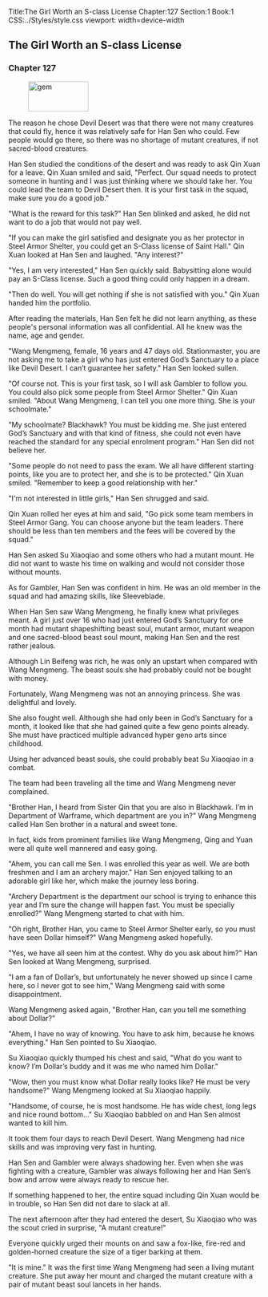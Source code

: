 Title:The Girl Worth an S-class License 
Chapter:127 
Section:1 
Book:1 
CSS:../Styles/style.css 
viewport: width=device-width
  
## The Girl Worth an S-class License
### Chapter 127 
<figure>
	<img src="../Images/gem.gif" alt="gem" id="gem" width="120" height="60" />
</figure>
  

  
  The reason he chose Devil Desert was that there were not many creatures that could fly, hence it was relatively safe for Han Sen who could. Few people would go there, so there was no shortage of mutant creatures, if not sacred-blood creatures.

Han Sen studied the conditions of the desert and was ready to ask Qin Xuan for a leave. Qin Xuan smiled and said, "Perfect. Our squad needs to protect someone in hunting and I was just thinking where we should take her. You could lead the team to Devil Desert then. It is your first task in the squad, make sure you do a good job."

"What is the reward for this task?" Han Sen blinked and asked, he did not want to do a job that would not pay well.

"If you can make the girl satisfied and designate you as her protector in Steel Armor Shelter, you could get an S-Class license of Saint Hall." Qin Xuan looked at Han Sen and laughed. "Any interest?"

"Yes, I am very interested," Han Sen quickly said. Babysitting alone would pay an S-Class license. Such a good thing could only happen in a dream.

"Then do well. You will get nothing if she is not satisfied with you." Qin Xuan handed him the portfolio.

After reading the materials, Han Sen felt he did not learn anything, as these people's personal information was all confidential. All he knew was the name, age and gender.

"Wang Mengmeng, female, 16 years and 47 days old. Stationmaster, you are not asking me to take a girl who has just entered God’s Sanctuary to a place like Devil Desert. I can’t guarantee her safety." Han Sen looked sullen.

"Of course not. This is your first task, so I will ask Gambler to follow you. You could also pick some people from Steel Armor Shelter." Qin Xuan smiled. "About Wang Mengmeng, I can tell you one more thing. She is your schoolmate."

"My schoolmate? Blackhawk? You must be kidding me. She just entered God’s Sanctuary and with that kind of fitness, she could not even have reached the standard for any special enrolment program." Han Sen did not believe her.

"Some people do not need to pass the exam. We all have different starting points, like you are to protect her, and she is to be protected." Qin Xuan smiled. "Remember to keep a good relationship with her."

"I'm not interested in little girls," Han Sen shrugged and said.

Qin Xuan rolled her eyes at him and said, "Go pick some team members in Steel Armor Gang. You can choose anyone but the team leaders. There should be less than ten members and the fees will be covered by the squad."

Han Sen asked Su Xiaoqiao and some others who had a mutant mount. He did not want to waste his time on walking and would not consider those without mounts.

As for Gambler, Han Sen was confident in him. He was an old member in the squad and had amazing skills, like Sleeveblade.

When Han Sen saw Wang Mengmeng, he finally knew what privileges meant. A girl just over 16 who had just entered God’s Sanctuary for one month had mutant shapeshifting beast soul, mutant armor, mutant weapon and one sacred-blood beast soul mount, making Han Sen and the rest rather jealous.

Although Lin Beifeng was rich, he was only an upstart when compared with Wang Mengmeng. The beast souls she had probably could not be bought with money.

Fortunately, Wang Mengmeng was not an annoying princess. She was delightful and lovely.

She also fought well. Although she had only been in God’s Sanctuary for a month, it looked like that she had gained quite a few geno points already. She must have practiced multiple advanced hyper geno arts since childhood.

Using her advanced beast souls, she could probably beat Su Xiaoqiao in a combat.

The team had been traveling all the time and Wang Mengmeng never complained.

"Brother Han, I heard from Sister Qin that you are also in Blackhawk. I’m in Department of Warframe, which department are you in?" Wang Mengmeng called Han Sen brother in a natural and sweet tone.

In fact, kids from prominent families like Wang Mengmeng, Qing and Yuan were all quite well mannered and easy going.

"Ahem, you can call me Sen. I was enrolled this year as well. We are both freshmen and I am an archery major." Han Sen enjoyed talking to an adorable girl like her, which make the journey less boring.

"Archery Department is the department our school is trying to enhance this year and I’m sure the change will happen fast. You must be specially enrolled?" Wang Mengmeng started to chat with him.

"Oh right, Brother Han, you came to Steel Armor Shelter early, so you must have seen Dollar himself?" Wang Mengmeng asked hopefully.

"Yes, we have all seen him at the contest. Why do you ask about him?" Han Sen looked at Wang Mengmeng, surprised.

"I am a fan of Dollar’s, but unfortunately he never showed up since I came here, so I never got to see him," Wang Mengmeng said with some disappointment.

Wang Mengmeng asked again, "Brother Han, can you tell me something about Dollar?"

"Ahem, I have no way of knowing. You have to ask him, because he knows everything." Han Sen pointed to Su Xiaoqiao.

Su Xiaoqiao quickly thumped his chest and said, "What do you want to know? I’m Dollar’s buddy and it was me who named him Dollar."

"Wow, then you must know what Dollar really looks like? He must be very handsome?" Wang Mengmeng looked at Su Xiaoqiao happily.

"Handsome, of course, he is most handsome. He has wide chest, long legs and nice round bottom..." Su Xiaoqiao babbled on and Han Sen almost wanted to kill him.

It took them four days to reach Devil Desert. Wang Mengmeng had nice skills and was improving very fast in hunting.

Han Sen and Gambler were always shadowing her. Even when she was fighting with a creature, Gambler was always following her and Han Sen’s bow and arrow were always ready to rescue her.

If something happened to her, the entire squad including Qin Xuan would be in trouble, so Han Sen did not dare to slack at all.

The next afternoon after they had entered the desert, Su Xiaoqiao who was the scout cried in surprise, "A mutant creature!"

Everyone quickly urged their mounts on and saw a fox-like, fire-red and golden-horned creature the size of a tiger barking at them.

"It is mine." It was the first time Wang Mengmeng had seen a living mutant creature. She put away her mount and charged the mutant creature with a pair of mutant beast soul lancets in her hands.
